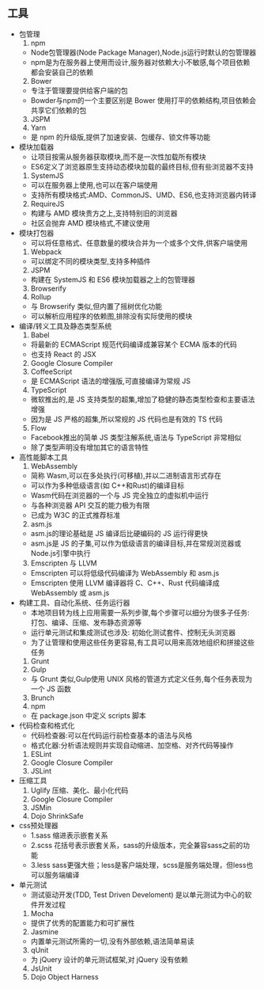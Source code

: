 ## 工具
- 包管理
  1. npm
    - Node包管理器(Node Package Manager),Node.js运行时默认的包管理器
    - npm是为在服务器上使用而设计,服务器对依赖大小不敏感,每个项目依赖都会安装自己的依赖
  2. Bower
    - 专注于管理要提供给客户端的包
    - Bowder与npm的一个主要区别是 Bower 使用打平的依赖结构,项目依赖会共享它们依赖的包
  3. JSPM
  4. Yarn
    - 是 npm 的升级版,提供了加速安装、包缓存、锁文件等功能
- 模块加载器
  - 让项目按需从服务器获取模块,而不是一次性加载所有模块
  - ES6定义了浏览器原生支持动态模块加载的最终目标,但有些浏览器不支持
  1. SystemJS
    - 可以在服务器上使用,也可以在客户端使用
    - 支持所有模块格式:AMD、CommonJS、UMD、ES6,也支持浏览器内转译
  2. RequireJS
    - 构建与 AMD 模块贵方之上,支持特别旧的浏览器
    - 社区会抛弃 AMD 模块格式,不建议使用
- 模块打包器
  - 可以将任意格式、任意数量的模块合并为一个或多个文件,供客户端使用
  1. Webpack
    - 可以绑定不同的模块类型,支持多种插件
  2. JSPM
    - 构建在 SystemJS 和 ES6 模块加载器之上的包管理器
  3. Browserify
  4. Rollup
    - 与 Browserify 类似,但内置了摇树优化功能
    - 可以解析应用程序的依赖图,排除没有实际使用的模块
- 编译/转义工具及静态类型系统
  1. Babel
    - 将最新的 ECMAScript 规范代码编译成兼容某个 ECMA 版本的代码
    - 也支持 React 的 JSX
  2. Google Closure Compiler
  3. CoffeeScript
    - 是 ECMAScript 语法的增强版,可直接编译为常规 JS
  4. TypeScript
    - 微软推出的,是 JS 支持类型的超集,增加了稳健的静态类型检查和主要语法增强
    - 因为是 JS 严格的超集,所以常规的 JS 代码也是有效的 TS 代码
  5. Flow
    - Facebook推出的简单 JS 类型注解系统,语法与 TypeScript 非常相似
    - 除了类型声明没有增加其它的语言特性
- 高性能脚本工具
  1. WebAssembly
    - 简称 Wasm,可以在多处执行(可移植),并以二进制语言形式存在
    - 可以作为多种低级语言(如 C++和Rust)的编译目标
    - Wasm代码在浏览器的一个与 JS 完全独立的虚拟机中运行
    - 与各种浏览器 API 交互的能力极为有限
    - 已成为 W3C 的正式推荐标准
  2. asm.js
    - asm.js的理论基础是 JS 编译后比硬编码的 JS 运行得更快
    - asm.js是 JS 的子集,可以作为低级语言的编译目标,并在常规浏览器或Node.js引擎中执行
  3. Emscripten 与 LLVM
    - Emscripten 可以将低级代码编译为 WebAssembly 和 asm.js
    - Emscripten 使用 LLVM 编译器将 C、C++、Rust 代码编译成 WebAssembly 或 asm.js
- 构建工具、自动化系统、任务运行器
  - 本地项目转为线上应用需要一系列步骤,每个步骤可以细分为很多子任务: 打包、编译、压缩、发布静态资源等
  - 运行单元测试和集成测试也涉及: 初始化测试套件、控制无头浏览器
  - 为了让管理和使用这些任务更容易,有工具可以用来高效地组织和拼接这些任务
  1. Grunt
  2. Gulp
    - 与 Grunt 类似,Gulp使用 UNIX 风格的管道方式定义任务,每个任务表现为一个 JS 函数
  3. Brunch
  4. npm
    - 在 package.json 中定义 scripts 脚本
- 代码检查和格式化
  - 代码检查器:可以在代码运行前检查基本的语法与风格
  - 格式化器:分析语法规则并实现自动缩进、加空格、对齐代码等操作
  1. ESLint
  2. Google Closure Compiler
  3. JSLint
- 压缩工具
  1. Uglify 压缩、美化、最小化代码
  2. Google Closure Compiler
  3. JSMin
  4. Dojo ShrinkSafe
- css预处理器
  - 1.sass 缩进表示嵌套关系
  - 2.scss 花括号表示嵌套关系，sass的升级版本，完全兼容sass之前的功能
  - 3.less sass更强大些；less是客户端处理，scss是服务端处理，但less也可以服务端编译
- 单元测试
  - 测试驱动开发(TDD, Test Driven Develoment) 是以单元测试为中心的软件开发过程
  1. Mocha
    - 提供了优秀的配置能力和可扩展性
  2. Jasmine
    - 内置单元测试所需的一切,没有外部依赖,语法简单易读
  3. qUnit
    - 为 jQuery 设计的单元测试框架,对 jQuery 没有依赖
  4. JsUnit
  5. Dojo Object Harness